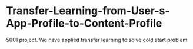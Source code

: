 # Transfer-Learning-from-User-s-App-Profile-to-Content-Profile
5001 project. We have applied transfer learning to solve cold start problem
